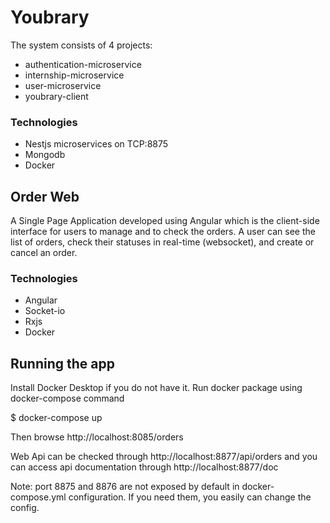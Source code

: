 # Youbrary

The system consists of 4 projects:
- authentication-microservice
- internship-microservice
- user-microservice
- youbrary-client

### Technologies

- Nestjs microservices on TCP:8875
- Mongodb
- Docker

## Order Web

A Single Page Application developed using Angular which is the client-side interface for users to manage and to check the orders.
A user can see the list of orders, check their statuses in real-time (websocket), and create or cancel an order.

### Technologies

- Angular
- Socket-io
- Rxjs
- Docker

## Running the app

Install Docker Desktop if you do not have it. Run docker package using docker-compose command

$ docker-compose up 

Then browse http://localhost:8085/orders

Web Api can be checked through http://localhost:8877/api/orders and you can access api documentation through http://localhost:8877/doc

Note: port 8875 and 8876 are not exposed by default in docker-compose.yml configuration. If you need them, you easily can change the config.